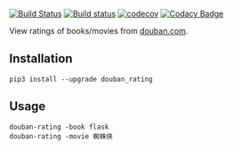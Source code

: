 [![Build Status](https://travis-ci.org/Frederick-S/douban-rating.svg?branch=master)](https://travis-ci.org/Frederick-S/douban-rating) [![Build status](https://ci.appveyor.com/api/projects/status/iuaqi8wmng16c9cc/branch/master?svg=true)](https://ci.appveyor.com/project/Frederick-S/douban-rating/branch/master) [![codecov](https://codecov.io/gh/Frederick-S/douban-rating/branch/master/graph/badge.svg)](https://codecov.io/gh/Frederick-S/douban-rating) [![Codacy Badge](https://api.codacy.com/project/badge/Grade/f0632672666640e2a2629ea159e2d352)](https://www.codacy.com/app/Frederick-S/douban-rating?utm_source=github.com&amp;utm_medium=referral&amp;utm_content=Frederick-S/douban-rating&amp;utm_campaign=Badge_Grade)

View ratings of books/movies from [douban.com](https://www.douban.com/).

## Installation
```
pip3 install --upgrade douban_rating
```

## Usage
```
douban-rating -book flask
douban-rating -movie 蜘蛛侠
```

